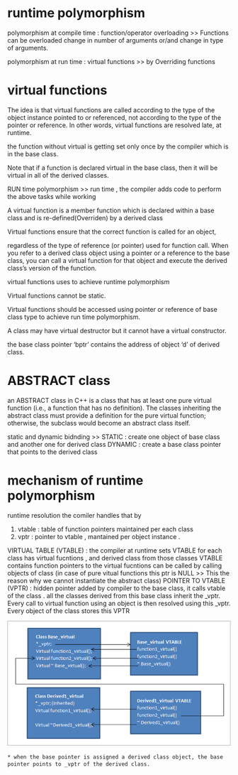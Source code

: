 <h1> runtime polymorphism </h1>

polymorphism at compile time : function/operator overloading >> Functions can be overloaded
change in number of arguments or/and change in type of arguments.

polymorphism at run time : virtual functions >> by Overriding functions 

<h1> virtual functions </h1>

The idea is that virtual functions are called according to the type of the object 
instance pointed to or referenced, not according to the type of the pointer or reference.
In other words, virtual functions are resolved late, at runtime.

the function without virtual is getting set only once by the compiler which is in the base class.

Note that if a function is declared virtual in the base class, then it will be virtual in all of the derived classes.



 RUN time polymorphism >> run time , the compiler adds code to perform the above tasks while working

A virtual function is a member function which is declared within a base class and is re-defined(Overriden) by a derived class

Virtual functions ensure that the correct function is called for an object,

 regardless of the type of reference (or pointer) used for function call.
 When you refer to a derived class object using a pointer or a reference to the base class,
 you can call a virtual function for that object and execute the derived class’s version of the function. 

virtual functions uses to achieve runtime polymorphism

Virtual functions cannot be static.

Virtual functions should be accessed using pointer or reference of base class type to achieve run time polymorphism.

A class may have virtual destructor but it cannot have a virtual constructor.

the base class pointer ‘bptr’ contains the address of object ‘d’ of derived class.


<h1> ABSTRACT class </h1>

 an ABSTRACT class in C++ is a class that has at least one pure virtual function (i.e.,
 a function that has no definition). The classes inheriting the abstract class must provide a
 definition for the pure virtual function; otherwise, the subclass would become an abstract class itself.

static and dynamic bidnding >> STATIC : create one object of base class and another one for derived class
DYNAMIC : create a base class pointer that points to the derived class

<h1> mechanism of runtime polymorphism </h1>

 runtime resolution
 the comiler handles that by 
 1) vtable : table of function pointers maintained per each class
 2) vptr : pointer to vtable , mantained per object instance .

VIRTUAL TABLE (VTABLE)   :  the compiler at runtime sets VTABLE for each class has virtual fucntions , and derived class from those classes 
				 VTABLE contains function pointers to the virtual fucntions can be called by calling objects of class 
				 (in case of pure vitual functions this ptr is NULL >> This the reason why we cannot instantiate the abstract class)
POINTER TO VTABLE (VPTR) : hidden pointer added by compiler to the base class, it calls vtable of the class . 
								 all the classes derived from this base class inherit the _vptr.
						 Every call to virtual function using an object is then resolved using this _vptr.
						 Every object of the class stores this VPTR

<img src="./virtual-functions.png" />

	* when the base pointer is assigned a derived class object, the base pointer points to _vptr of the derived class.
	
